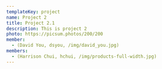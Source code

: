 ```yaml
---
templateKey: project
name: Project 2
title: Project 2.1
description: This is project 2
photo: https://picsum.photos/200/200
member:
  - (David You, dsyou, /img/david_you.jpg)
members:
  - (Harrison Chui, hchui, /img/products-full-width.jpg)
---
```

